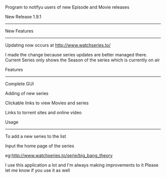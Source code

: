 Program to notifyu users of new Episode and Movie releases

New Release 1.9.1
************************

New Features
****************************
Updating now occurs at http://www.watchseries.to/

I made the change because series updates are better managed there.
Current Series only shows the Season of the series which is currently on air


Features
********************************
Complete GUI

Adding of new series

Clickable links to view Movies and series

Links to torrent sites and online video


Usage
***********************************
To add a new series to the list

Input the home page of the series

eg:http://www.watchseries.to/serie/big_bang_theory


I use this application a lot and I'm always making improvements to it
Please let me know if you use it as well

